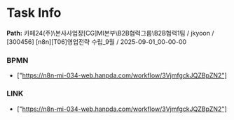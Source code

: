 # Task Info

**Path:** 카페24(주)\본사사업장\[CG]MI본부\B2B협력그룹\B2B협력1팀 / jkyoon / [300456] [n8n][T06]영업전략 수립_9월 / 2025-09-01_00-00-00

### BPMN
- ["https://n8n-mi-034-web.hanpda.com/workflow/3VjmfgckJQZBpZN2"]

### LINK
- ["https://n8n-mi-034-web.hanpda.com/workflow/3VjmfgckJQZBpZN2"]


